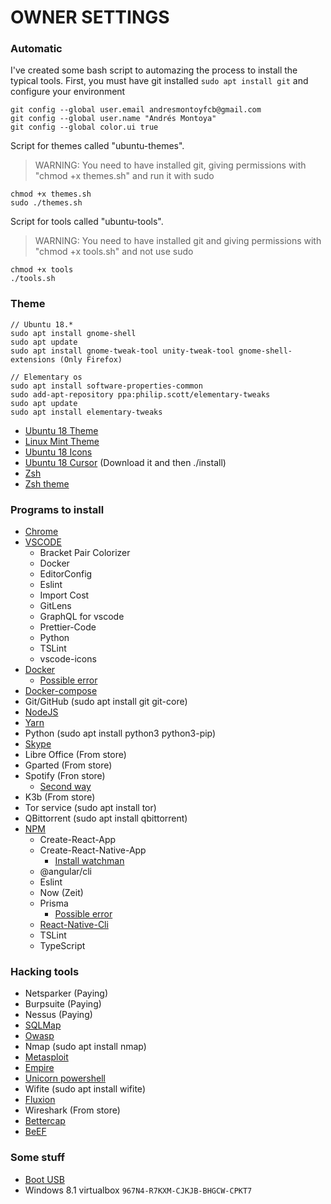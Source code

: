# OWNER SETTINGS

### Automatic

I've created some bash script to automazing the process to install the typical tools. First, you must have git installed `sudo apt install git` and configure your environment

```
git config --global user.email andresmontoyfcb@gmail.com
git config --global user.name "Andrés Montoya"
git config --global color.ui true
```

Script for themes called "ubuntu-themes".

> WARNING: You need to have installed git, giving permissions with "chmod +x themes.sh" and run it with sudo

```
chmod +x themes.sh
sudo ./themes.sh
```

Script for tools called "ubuntu-tools".

> WARNING: You need to have installed git and giving permissions with "chmod +x tools.sh" and not use sudo

```
chmod +x tools
./tools.sh
```

### Theme

```
// Ubuntu 18.*
sudo apt install gnome-shell
sudo apt update
sudo apt install gnome-tweak-tool unity-tweak-tool gnome-shell-extensions (Only Firefox)

// Elementary os
sudo apt install software-properties-common
sudo add-apt-repository ppa:philip.scott/elementary-tweaks
sudo apt update
sudo apt install elementary-tweaks
```

- [Ubuntu 18 Theme](https://github.com/vinceliuice/vimix-gtk-themes)
- [Linux Mint Theme](https://github.com/paullinuxthemer/McOS-Mint-Cinnamon-Edition)
- [Ubuntu 18 Icons](https://github.com/daniruiz/Flat-Remix)
- [Ubuntu 18 Cursor](https://www.gnome-look.org/p/1084939/) (Download it and then ./install)
- [Zsh](https://gist.github.com/tsabat/1498393)
- [Zsh theme](https://github.com/robbyrussell/oh-my-zsh/wiki/External-themes#lambda-gitster)

### Programs to install

- [Chrome](https://www.google.com/chrome/)
- [VSCODE](https://code.visualstudio.com/docs/setup/linux)
	- Bracket Pair Colorizer
  	- Docker
  	- EditorConfig
  	- Eslint
	- Import Cost
	- GitLens
  	- GraphQL for vscode
  	- Prettier-Code
	- Python
  	- TSLint
  	- vscode-icons
- [Docker](https://docs.docker.com/install/linux/docker-ce/ubuntu/#set-up-the-repository)
    - [Possible error](https://stackoverflow.com/questions/52545945/docker-install-on-linux-mint-19-tara)
- [Docker-compose](https://docs.docker.com/compose/install/#install-compose)
- Git/GitHub (sudo apt install git git-core)
- [NodeJS](https://github.com/nodesource/distributions)
- [Yarn](https://yarnpkg.com/lang/en/docs/install/#debian-stable)
- Python (sudo apt install python3 python3-pip)
- [Skype](https://www.skype.com/en/)
- Libre Office (From store)
- Gparted (From store)
- Spotify (Fron store)
    - [Second way](https://www.spotify.com/co/download/linux/)
- K3b (From store)
- Tor service (sudo apt install tor)
- QBittorrent (sudo apt install qbittorrent)
- [NPM](https://github.com/nodesource/distributions)
	- Create-React-App
	- Create-React-Native-App
		- [Install watchman](https://github.com/MontoyaAndres/react-native-first-app#how-to-install-react-native-ubuntu-18)
	- @angular/cli
	- Eslint
	- Now (Zeit)
	- Prisma
		- [Possible error](https://github.com/prisma/prisma/issues/1908)
	- [React-Native-Cli](https://github.com/MontoyaAndres/react-native-first-app)
	- TSLint
	- TypeScript

### Hacking tools

- Netsparker (Paying)
- Burpsuite (Paying)
- Nessus (Paying)
- [SQLMap](https://github.com/sqlmapproject/sqlmap)
- [Owasp](https://www.owasp.org/index.php/OWASP_Zed_Attack_Proxy_Project)
- Nmap (sudo apt install nmap)
- [Metasploit](https://www.darkoperator.com/installing-metasploit-in-ubunt/)
- [Empire](https://github.com/EmpireProject/Empire)
- [Unicorn powershell](https://github.com/trustedsec/unicorn)
- Wifite (sudo apt install wifite)
- [Fluxion](https://github.com/wi-fi-analyzer/fluxion)
- Wireshark (From store)
- [Bettercap](https://github.com/bettercap/bettercap)
- [BeEF](https://github.com/beefproject/beef.git)

### Some stuff

- [Boot USB](https://www.linuxadictos.com/17778.html)
- Windows 8.1 virtualbox `967N4-R7KXM-CJKJB-BHGCW-CPKT7`


